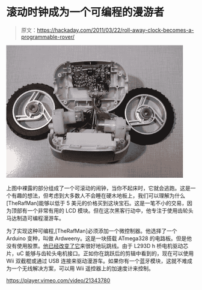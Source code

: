 # 滚动时钟成为一个可编程的漫游者

> 原文：<https://hackaday.com/2011/03/22/roll-away-clock-becomes-a-programmable-rover/>

![](img/9ce8bc3f30b49dba6758963ba7491917.png "roll-away-clock-becomes-programmable-robot")

上图中裸露的部分组成了一个可滚动的闹钟，当你不起床时，它就会逃跑。这是一个有趣的想法，但考虑到大多数人不会睡在硬木地板上，我们可以理解为什么[TheRafMan]能够以低于 5 美元的价格买到这块宝石。这是一笔不小的交易，因为顶部有一个非常有用的 LCD 模块。但在这次黑客行动中，他专注于使用齿轮头马达制造可编程漫游车。

为了实现这种可编程,[TheRafMan]必须添加一个微控制器。他选择了一个 Arduino 变种，叫做 Ardweeny。这是一块搭载 ATmega328 的电路板。但是他没有使用股票。[他已经改变了它](http://www.instructables.com/id/Ardweeny-2-How-to-customize-an-Ardweeny/)来很好地玩跳线。由于 L293D h 桥电机驱动芯片，uC 能够与齿轮头电机接口。正如你在跳跃后的剪辑中看到的，现在可以使用 Wii 双截棍或通过 USB 连接来驱动漫游车。如果你有一个蓝牙模块，这就不难成为一个无线解决方案，可以用 Wii 遥控器上的加速度计来控制。

<https://player.vimeo.com/video/21343780>

</div> </body> </html>